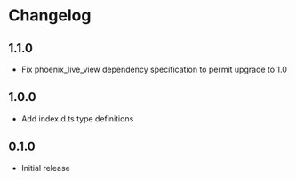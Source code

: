 # Changelog

## 1.1.0

- Fix phoenix_live_view dependency specification to permit upgrade to 1.0

## 1.0.0

- Add index.d.ts type definitions

## 0.1.0

- Initial release
